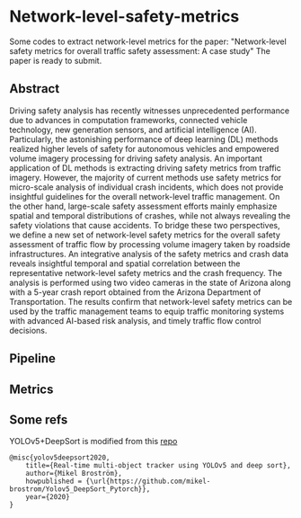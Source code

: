 # Network-level-safety-metrics
Some codes to extract network-level metrics for the paper: "Network-level safety metrics for overall traffic safety assessment: A case study"
The paper is ready to submit.

## Abstract
Driving safety analysis has recently witnesses unprecedented performance due to advances in computation frameworks, connected vehicle technology, new generation sensors, and artificial intelligence (AI). Particularly, the astonishing performance of deep learning (DL) methods realized higher levels of safety for autonomous vehicles and empowered volume imagery processing for driving safety analysis. 
An important application of DL methods is extracting driving safety metrics from traffic imagery. However, the majority of current methods use safety metrics for micro-scale analysis of individual crash incidents, which does not provide insightful guidelines for the overall network-level traffic management. On the other hand, large-scale safety assessment efforts mainly emphasize spatial and temporal distributions of crashes, while not always revealing the safety violations that cause accidents. To bridge these two perspectives, we define a new set of network-level safety metrics for the overall safety assessment of traffic flow by processing volume imagery taken by roadside infrastructures. An integrative analysis of the safety metrics and crash data reveals insightful temporal and spatial correlation between the representative network-level safety metrics and the crash frequency. The analysis is performed using two video cameras in the state of Arizona along with a 5-year crash report obtained from the Arizona Department of Transportation. The results confirm that network-level safety metrics can be used by the traffic management teams to equip traffic monitoring systems with advanced AI-based risk analysis, and timely traffic flow control decisions.

## Pipeline





## Metrics








## Some refs
YOLOv5+DeepSort is modified from this [repo](https://github.com/mikel-brostrom/Yolov5_DeepSort_Pytorch)
```
@misc{yolov5deepsort2020,
    title={Real-time multi-object tracker using YOLOv5 and deep sort},
    author={Mikel Broström},
    howpublished = {\url{https://github.com/mikel-brostrom/Yolov5_DeepSort_Pytorch}},
    year={2020}
}
```
